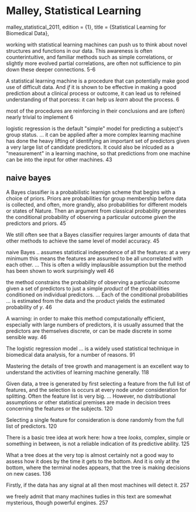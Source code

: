 # Malley, Statistical Learning
malley_statistical_2011,
	edition = {1},
	title = {Statistical Learning for Biomedical Data},

working with statistical learning machines can push us to think about novel structures and functions in our data. This awareness is often counterintuitive, and familiar methods such as simple correlations, or slightly more evolved partial correlations, are often not sufficience to pin down these deeper connections. 5-6

A statistical learning machine is a procedure that can potentially make good use of difficult data. And _if_ it is shown to be effective in making a good prediction about a clinical process or outcome, it can lead us to refeined understanding of that porcess: it can help us _learn_ about the process. 6

most of the procedures are reinforcing in their conclusions and are (often) nearly trivial to implement 6

logistic regression is the default "simple" model for predicting a subject's group status. ... it can be applied after a more complex learning machine has done the heavy lifting of identifying an important set of predictors given a very large list of candidate predictors. It could also be inlcuded as a "measurement" in a learning machine, so that predictions from one machine can be into the input for other machines.  43

## naive bayes

A Bayes classifier is a probabilistic learnign scheme that begins with a choice of priors. Priors are probabilities for group membership before data is collected, and often, more grandly, also probabilities for different models or states of Nature. Then an argument from classical probability generates the conditional probability of observing a particular outcome _given_ the predictors and priors. 45

We still often see that a Bayes classifier requires larger amounts of data that other methods to achieve the same level of model accuracy. 45

naive Bayes .. assumes statistical independence of all the features: at a very minimum this means the features are assumed to be all uncorrelated with each other. ... This is often a wildly implausible assumption but the method has been shown to work surprisingly well 46

the method constrains the probability of observing a particular outcome given a set of predictors to just a simple _product_ of the probabilities conditioned on individual predictors. ... Each of the conditional probabilities  ... is estimated from the data and the product yields the estimated probability of $y$. 46

A warning: in order to make this method computationally efficient, especially with large numbers of predictors, it is usually assumed that the predictors are themselves discrete, or can be made discrete in some sensible way. 46

The logistic regression model ... is a widely used statistical technique in biomedical data analysis, for a number of reasons. 91

Mastering the details of tree growth and management is an excellent way to understand the activities of learning machine generally. 118

Given data, a tree is generated by  first selecting a feature from the full list of features, and the selection is occurs at every node under consideration for splitting. Often the feature list is very big.  ... However, no distributional assumptions or other statistical premises are made in decision trees concerning the features or the subjects. 120

Selecting a single feature for consideration is done randomly from the full list of predictors. 120

There is a basic tree idea at work here: how a tree _looks_, complex, simple or something in between, is not a reliable indication of its predictive ability. 125

What a tree does at the very top is almost certainly not a good way to assess how it does by the time it gets to the bottom. And it is only at the bottom, where the terminal nodes appears, that the tree is making decisions on new cases. 136

Firstly, if the data has any signal at all then most machines will detect it. 257

we freely admit that many machines tudies in this text are somewhat mysterious, though powerful engines.  257